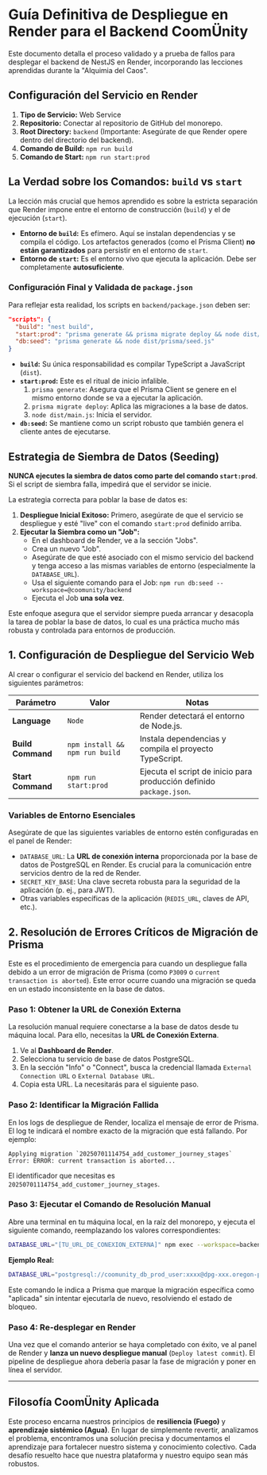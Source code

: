 # Guía Definitiva de Despliegue en Render para el Backend CoomÜnity

Este documento detalla el proceso validado y a prueba de fallos para desplegar el backend de NestJS en Render, incorporando las lecciones aprendidas durante la "Alquimia del Caos".

## Configuración del Servicio en Render

1.  **Tipo de Servicio:** Web Service
2.  **Repositorio:** Conectar al repositorio de GitHub del monorepo.
3.  **Root Directory:** `backend` (Importante: Asegúrate de que Render opere dentro del directorio del backend).
4.  **Comando de Build:** `npm run build`
5.  **Comando de Start:** `npm run start:prod`

## La Verdad sobre los Comandos: `build` vs `start`

La lección más crucial que hemos aprendido es sobre la estricta separación que Render impone entre el entorno de construcción (`build`) y el de ejecución (`start`).

-   **Entorno de `build`:** Es efímero. Aquí se instalan dependencias y se compila el código. Los artefactos generados (como el Prisma Client) **no están garantizados** para persistir en el entorno de `start`.
-   **Entorno de `start`:** Es el entorno vivo que ejecuta la aplicación. Debe ser completamente **autosuficiente**.

### Configuración Final y Validada de `package.json`

Para reflejar esta realidad, los scripts en `backend/package.json` deben ser:

```json
"scripts": {
  "build": "nest build",
  "start:prod": "prisma generate && prisma migrate deploy && node dist/main.js",
  "db:seed": "prisma generate && node dist/prisma/seed.js"
}
```

-   **`build`:** Su única responsabilidad es compilar TypeScript a JavaScript (`dist`).
-   **`start:prod`:** Este es el ritual de inicio infalible.
    1.  `prisma generate`: Asegura que el Prisma Client se genere en el mismo entorno donde se va a ejecutar la aplicación.
    2.  `prisma migrate deploy`: Aplica las migraciones a la base de datos.
    3.  `node dist/main.js`: Inicia el servidor.
-   **`db:seed`:** Se mantiene como un script robusto que también genera el cliente antes de ejecutarse.

## Estrategia de Siembra de Datos (Seeding)

**NUNCA ejecutes la siembra de datos como parte del comando `start:prod`**. Si el script de siembra falla, impedirá que el servidor se inicie.

La estrategia correcta para poblar la base de datos es:

1.  **Despliegue Inicial Exitoso:** Primero, asegúrate de que el servicio se despliegue y esté "live" con el comando `start:prod` definido arriba.
2.  **Ejecutar la Siembra como un "Job":**
    *   En el dashboard de Render, ve a la sección "Jobs".
    *   Crea un nuevo "Job".
    *   Asegúrate de que esté asociado con el mismo servicio del backend y tenga acceso a las mismas variables de entorno (especialmente la `DATABASE_URL`).
    *   Usa el siguiente comando para el Job: `npm run db:seed --workspace=@coomunity/backend`
    *   Ejecuta el Job **una sola vez**.

Este enfoque asegura que el servidor siempre pueda arrancar y desacopla la tarea de poblar la base de datos, lo cual es una práctica mucho más robusta y controlada para entornos de producción.

## 1. Configuración de Despliegue del Servicio Web

Al crear o configurar el servicio del backend en Render, utiliza los siguientes parámetros:

| Parámetro       | Valor                                        | Notas                                                              |
| --------------- | -------------------------------------------- | ------------------------------------------------------------------ |
| **Language**    | `Node`                                       | Render detectará el entorno de Node.js.                            |
| **Build Command** | `npm install && npm run build`               | Instala dependencias y compila el proyecto TypeScript.             |
| **Start Command** | `npm run start:prod`                         | Ejecuta el script de inicio para producción definido `package.json`. |

### Variables de Entorno Esenciales

Asegúrate de que las siguientes variables de entorno estén configuradas en el panel de Render:

-   `DATABASE_URL`: La **URL de conexión interna** proporcionada por la base de datos de PostgreSQL en Render. Es crucial para la comunicación entre servicios dentro de la red de Render.
-   `SECRET_KEY_BASE`: Una clave secreta robusta para la seguridad de la aplicación (p. ej., para JWT).
-   Otras variables específicas de la aplicación (`REDIS_URL`, claves de API, etc.).

## 2. Resolución de Errores Críticos de Migración de Prisma

Este es el procedimiento de emergencia para cuando un despliegue falla debido a un error de migración de Prisma (como `P3009` o `current transaction is aborted`). Este error ocurre cuando una migración se queda en un estado inconsistente en la base de datos.

### Paso 1: Obtener la URL de Conexión Externa

La resolución manual requiere conectarse a la base de datos desde tu máquina local. Para ello, necesitas la **URL de Conexión Externa**.

1.  Ve al **Dashboard de Render**.
2.  Selecciona tu servicio de base de datos PostgreSQL.
3.  En la sección "Info" o "Connect", busca la credencial llamada `External Connection URL` o `External Database URL`.
4.  Copia esta URL. La necesitarás para el siguiente paso.

### Paso 2: Identificar la Migración Fallida

En los logs de despliegue de Render, localiza el mensaje de error de Prisma. El log te indicará el nombre exacto de la migración que está fallando. Por ejemplo:

```
Applying migration `20250701114754_add_customer_journey_stages`
Error: ERROR: current transaction is aborted...
```

El identificador que necesitas es `20250701114754_add_customer_journey_stages`.

### Paso 3: Ejecutar el Comando de Resolución Manual

Abre una terminal en tu máquina local, en la raíz del monorepo, y ejecuta el siguiente comando, reemplazando los valores correspondientes:

```bash
DATABASE_URL="[TU_URL_DE_CONEXION_EXTERNA]" npm exec --workspace=backend -- npx prisma migrate resolve --applied [ID_DE_LA_MIGRACION_FALLIDA]
```

**Ejemplo Real:**

```bash
DATABASE_URL="postgresql://coomunity_db_prod_user:xxxx@dpg-xxx.oregon-postgres.render.com/coomunity_db_prod" npm exec --workspace=backend -- npx prisma migrate resolve --applied 20250701114754_add_customer_journey_stages
```

Este comando le indica a Prisma que marque la migración específica como "aplicada" sin intentar ejecutarla de nuevo, resolviendo el estado de bloqueo.

### Paso 4: Re-desplegar en Render

Una vez que el comando anterior se haya completado con éxito, ve al panel de Render y **lanza un nuevo despliegue manual** (`Deploy latest commit`). El pipeline de despliegue ahora debería pasar la fase de migración y poner en línea el servidor.

---

## Filosofía CoomÜnity Aplicada

Este proceso encarna nuestros principios de **resiliencia (Fuego)** y **aprendizaje sistémico (Agua)**. En lugar de simplemente revertir, analizamos el problema, encontramos una solución precisa y documentamos el aprendizaje para fortalecer nuestro sistema y conocimiento colectivo. Cada desafío resuelto hace que nuestra plataforma y nuestro equipo sean más robustos. 
